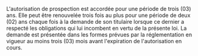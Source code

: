 L'autorisation de prospection est accordée pour une
période de trois (03) ans.
Elle peut être renouvelée trois fois au plus pour une période de deux
(02) ans chaque fois à la demande de son titulaire lorsque ce dernier a
respecté les obligations qui lui incombent en vertu de la présente loi.
La demande est présentée dans les formes prévues par la réglementation
en vigueur au moins trois (03) mois avant l'expiration de l'autorisation
en cours.